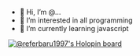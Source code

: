 - 👋 Hi, I’m @...
- 👀 I’m interested in all programming
- 🌱 I’m currently learning javascript



[![@referbaru1997's Holopin board](https://holopin.io/api/user/board?user=referbaru1997)](https://holopin.io/@referbaru1997)

<!---
mnjon1997/mnjon1997 is a ✨ special ✨ repository because its `README.md` (this file) appears on your GitHub profile.
You can click the Preview link to take a look at your changes.
--->
